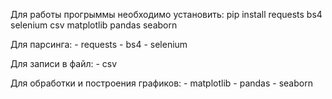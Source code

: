 Для работы прогрыммы необходимо установить:
pip install requests bs4 selenium csv matplotlib pandas seaborn

Для парсинга:
    - requests
    - bs4
    - selenium

Для записи в файл:
    - csv

Для обработки и построения графиков:
    - matplotlib
    - pandas
    - seaborn